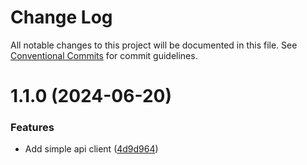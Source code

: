 # Change Log

All notable changes to this project will be documented in this file.
See [Conventional Commits](https://conventionalcommits.org) for commit guidelines.

# 1.1.0 (2024-06-20)

### Features

- Add simple api client ([4d9d964](https://github.com/jayjaybeeuk/utils/commit/4d9d9640039306b6a9f71d39dd1dd209e6b45564))

